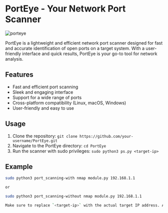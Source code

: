 # PortEye - Your Network Port Scanner

![porteye](https://github.com/Rishikesh-khot/PortEye/assets/98885222/72ff0fc8-8f03-452b-8203-b2704a5d20dc)


PortEye is a lightweight and efficient network port scanner designed for fast and accurate identification of open ports on a target system. With a user-friendly interface and quick results, PortEye is your go-to tool for network analysis.

## Features

- Fast and efficient port scanning
- Sleek and engaging interface
- Support for a wide range of ports
- Cross-platform compatibility (Linux, macOS, Windows)
- User-friendly and easy to use

## Usage

1. Clone the repository: `git clone https://github.com/your-username/PortEye.git`
2. Navigate to the PortEye directory: `cd PortEye`
3. Run the scanner with sudo privileges: `sudo python3 ps.py <target-ip>`

## Example

```bash
sudo python3 port_scanning-with nmap module.py 192.168.1.1

or

sudo python3 port_scanning-without nmap module.py 192.168.1.1

Make sure to replace `<target-ip>` with the actual target IP address. Adjust the content as needed and add any additional sections or information you find relevant.
